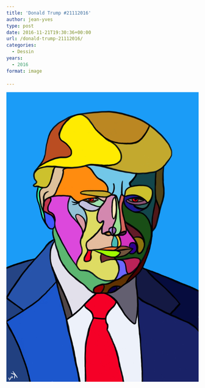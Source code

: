 ```yaml
---
title: 'Donald Trump #21112016'
author: jean-yves
type: post
date: 2016-11-21T19:30:36+00:00
url: /donald-trump-21112016/
categories:
  - Dessin
years:
  - 2016
format: image

---
```

![Donald Trump #21112016](./Donald_Trump.jpg)